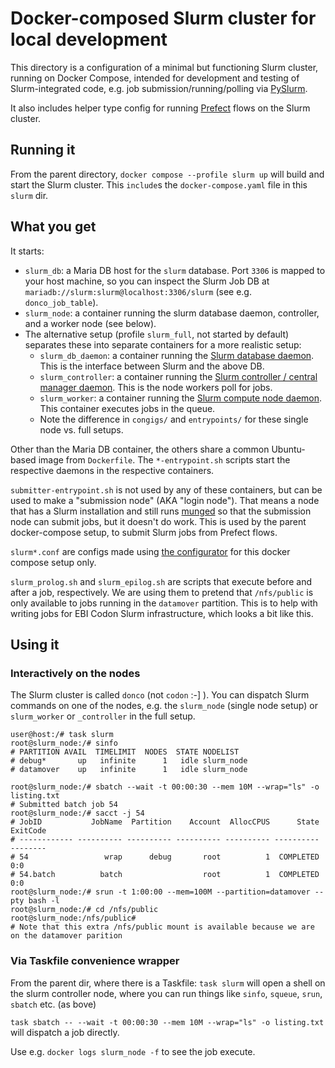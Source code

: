 # Docker-composed Slurm cluster for local development

This directory is a configuration of a minimal but functioning Slurm cluster, running on Docker Compose,
intended for development and testing of Slurm-integrated code, e.g. job submission/running/polling via [PySlurm](https://github.com/PySlurm/pyslurm).

It also includes helper type config for running [Prefect](https://prefect.io) flows on the Slurm cluster.

## Running it
From the parent directory, `docker compose --profile slurm up` will build and start the Slurm cluster.
This `include`s the `docker-compose.yaml` file in this `slurm` dir.

## What you get
It starts:
* `slurm_db`: a Maria DB host for the `slurm` database. Port `3306` is mapped to your host machine, so you can inspect the Slurm Job DB at `mariadb://slurm:slurm@localhost:3306/slurm` (see e.g. `donco_job_table`).
* `slurm_node`: a container running the slurm database daemon, controller, and a worker node (see below).
* The alternative setup (profile `slurm_full`, not started by default) separates these into separate containers for a more realistic setup:
  * `slurm_db_daemon`: a container running the [Slurm database daemon](https://slurm.schedmd.com/slurmdbd.html). This is the interface between Slurm and the above DB.
  * `slurm_controller`: a container running the [Slurm controller / central manager daemon](https://slurm.schedmd.com/slurmctld.html). This is the node workers poll for jobs.
  * `slurm_worker`: a container running the [Slurm compute node daemon](https://slurm.schedmd.com/slurmd.html). This container executes jobs in the queue.
  * Note the difference in `congigs/` and `entrypoints/` for these single node vs. full setups.

Other than the Maria DB container, the others share a common Ubuntu-based image from `Dockerfile`.
The `*-entrypoint.sh` scripts start the respective daemons in the respective containers.

`submitter-entrypoint.sh` is not used by any of these containers, but can be used to make a "submission node" (AKA "login node").
That means a node that has a Slurm installation and still runs [munged](https://linux.die.net/man/8/munged) so that the submission node can submit jobs, but it doesn't do work.
This is used by the parent docker-compose setup, to submit Slurm jobs from Prefect flows.

`slurm*.conf` are configs made using [the configurator](https://slurm.schedmd.com/configurator.html) for this docker compose setup only.

`slurm_prolog.sh` and `slurm_epilog.sh` are scripts that execute before and after a job, respectively.
We are using them to pretend that `/nfs/public` is only available to jobs running in the `datamover` partition.
This is to help with writing jobs for EBI Codon Slurm infrastructure, which looks a bit like this.

## Using it
### Interactively on the nodes
The Slurm cluster is called `donco` (not `codon` :-] ).
You can dispatch Slurm commands on one of the nodes, e.g. the `slurm_node` (single node setup) or `slurm_worker` or `_controller` in the full setup.

```shell
user@host:/# task slurm
root@slurm_node:/# sinfo
# PARTITION AVAIL  TIMELIMIT  NODES  STATE NODELIST
# debug*       up   infinite      1   idle slurm_node
# datamover    up   infinite      1   idle slurm_node

root@slurm_node:/# sbatch --wait -t 00:00:30 --mem 10M --wrap="ls" -o listing.txt
# Submitted batch job 54
root@slurm_node:/# sacct -j 54
# JobID           JobName  Partition    Account  AllocCPUS      State ExitCode
# ------------ ---------- ---------- ---------- ---------- ---------- --------
# 54                 wrap      debug       root          1  COMPLETED      0:0
# 54.batch          batch                  root          1  COMPLETED      0:0
root@slurm_node:/# srun -t 1:00:00 --mem=100M --partition=datamover --pty bash -l
root@slurm_node:/# cd /nfs/public
root@slurm_node:/nfs/public#
# Note that this extra /nfs/public mount is available because we are on the datamover parition
```

### Via Taskfile convenience wrapper
From the parent dir, where there is a Taskfile:
`task slurm` will open a shell on the slurm controller node, where you can run things like `sinfo`, `squeue`, `srun`, `sbatch` etc. (as bove)

`task sbatch -- --wait -t 00:00:30 --mem 10M --wrap="ls" -o listing.txt` will dispatch a job directly.

Use e.g. `docker logs slurm_node -f` to see the job execute.
